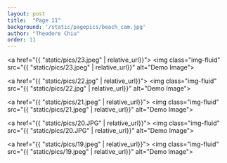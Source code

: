 ```yaml
---
layout: post
title:  "Page 11"
background: '/static/pagepics/beach_cam.jpg'
author: "Theodore Chiu"
order: 11
---
```


<a href="{{ "static/pics/23.jpeg" | relative_url}}">
	<img class="img-fluid" src="{{ "static/pics/23.jpeg" | relative_url}}" alt="Demo Image">
</a>

<a href="{{ "static/pics/22.jpg" | relative_url}}">
	<img class="img-fluid" src="{{ "static/pics/22.jpg" | relative_url}}" alt="Demo Image">
</a>

<a href="{{ "static/pics/21.jpeg" | relative_url}}">
	<img class="img-fluid" src="{{ "static/pics/21.jpeg" | relative_url}}" alt="Demo Image">
</a>

<a href="{{ "static/pics/20.JPG" | relative_url}}">
	<img class="img-fluid" src="{{ "static/pics/20.JPG" | relative_url}}" alt="Demo Image">
</a>

<a href="{{ "static/pics/19.jpeg" | relative_url}}">
	<img class="img-fluid" src="{{ "static/pics/19.jpeg" | relative_url}}" alt="Demo Image">
</a>

